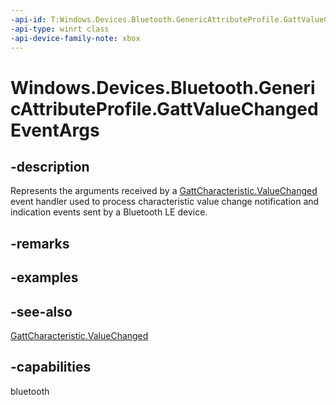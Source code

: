 ```yaml
---
-api-id: T:Windows.Devices.Bluetooth.GenericAttributeProfile.GattValueChangedEventArgs
-api-type: winrt class
-api-device-family-note: xbox
---
```


<!-- Class syntax.
public class GattValueChangedEventArgs : Windows.Devices.Bluetooth.GenericAttributeProfile.IGattValueChangedEventArgs
-->

# Windows.Devices.Bluetooth.GenericAttributeProfile.GattValueChangedEventArgs

## -description
Represents the arguments received by a [GattCharacteristic.ValueChanged](gattcharacteristic_valuechanged.md) event handler used to process characteristic value change notification and indication events sent by a Bluetooth LE device.

## -remarks

## -examples

## -see-also
[GattCharacteristic.ValueChanged](gattcharacteristic_valuechanged.md)
## -capabilities
bluetooth
